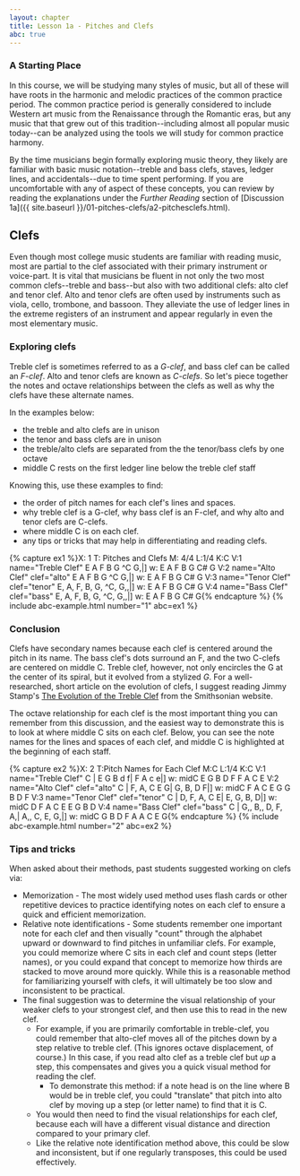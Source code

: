 ```yaml
---
layout: chapter
title: Lesson 1a - Pitches and Clefs
abc: true
---
```


<!--Hi Future Sean! I hope you've had a great summer. I know that you've forgotten how to commit, add, and push as well as all the other basics, but a while ago, you installed an VS code extension to make this easier. It will probably work on this new repository, but if not, you'll need to set it up by clicking on the gear in the lower left corner, choose Extensions, and click on "Git add commit push" to set it up. 

Once it's running properly, you can use ctrl + s to save changes, and then ctrl + alt + p to automatically git add, git commit, and git push without having to log in every gd time. You'll need to add a description, but that's not too bad. 

You're welcome! And if it doesn't work, just have Evan fix it like you always do lol -->

### A Starting Place

In this course, we will be studying many styles of music, but all of these will have roots in the harmonic and melodic practices of the common practice period. 
The common practice period is generally considered to include Western art music from the Renaissance through the Romantic eras, but any music that that grew out of this tradition--including almost all popular music today--can be analyzed using the tools we will study for common practice harmony.

By the time musicians begin formally exploring music theory, they likely are familiar with basic music notation--treble and bass clefs, staves, ledger lines, and accidentals--due to time spent performing. If you are uncomfortable with any of aspect of these concepts, you can review by reading the explanations under the *Further Reading* section of [Discussion 1a]({{ site.baseurl }}/01-pitches-clefs/a2-pitchesclefs.html).

## Clefs

Even though most college music students are familiar with reading music, most are partial to the clef associated with their primary instrument or voice-part. It is vital that musicians be fluent in not only the two most common clefs--treble and bass--but also with two additional clefs: alto clef and tenor clef. Alto and tenor clefs are often used by instruments such as viola, cello, trombone, and bassoon. They alleviate the use of ledger lines in the extreme registers of an instrument and appear regularly in even the most elementary music.

### Exploring clefs

Treble clef is sometimes referred to as a *G-clef*, and bass clef can be called an *F-clef*.
Alto and tenor clefs are known as *C-clefs*. So let's piece together the notes and octave relationships between the clefs as well as why the clefs have these alternate names. 

In the examples below: 
- the treble and alto clefs are in unison
- the tenor and bass clefs are in unison 
- the treble/alto clefs are separated from the the tenor/bass clefs by one octave
- middle C rests on the first ledger line below the treble clef staff

Knowing this, use these examples to find:
- the order of pitch names for each clef's lines and spaces.
- why treble clef is a G-clef, why bass clef is an F-clef, and why alto and tenor clefs are C-clefs.
- where middle C is on each clef.
- any tips or tricks that may help in differentiating and reading clefs.

{% capture ex1 %}X: 1
T: Pitches and Clefs
M: 4/4
L:1/4
K:C
V:1 name="Treble Clef"
E A F B G ^C G,|]
w: E A F B G C# G
V:2 name="Alto Clef" clef="alto"
E A F B G ^C G,|]
w: E A F B G C# G
V:3 name="Tenor Clef" clef="tenor"
E, A, F, B, G, ^C, G,,|]
w: E A F B G C# G
V:4 name="Bass Clef" clef="bass"
E, A, F, B, G, ^C, G,,|]
w: E A F B G C# G{% endcapture %}
{% include abc-example.html number="1" abc=ex1 %}

### Conclusion

Clefs have secondary names because each clef is centered around the pitch in its name. The bass clef's dots surround an F, and the two C-clefs are centered on middle C. Treble clef, however, not only encircles the G at the center of its spiral, but it evolved from a stylized *G*. For a well-researched, short article on the evolution of clefs, I suggest reading Jimmy Stamp's [The Evolution of the Treble Clef](http://www.smithsonianmag.com/arts-culture/the-evolution-of-the-treble-clef-87122373/) from the Smithsonian website.

The octave relationship for each clef is the most important thing you can remember from this discussion, and the easiest way to demonstrate this is to look at where middle C sits on each clef. Below, you can see the note names for the lines and spaces of each clef, and middle C is highlighted at the beginning of each staff.

{% capture ex2 %}X: 2
T:Pitch Names for Each Clef
M:C
L:1/4
K:C
V:1 name="Treble Clef"
C | E G B d f| F A c e|]
w: midC E G B D F F A C E
V:2 name="Alto Clef" clef="alto"
C | F, A, C E G| G, B, D F|]
w: midC F A C E G G B D F
V:3 name="Tenor Clef" clef="tenor"
C | D, F, A, C E| E, G, B, D|]
w: midC D F A C E E G B D
V:4 name="Bass Clef" clef="bass"
C | G,, B,, D, F, A,| A,, C, E, G,|]
w: midC G B D F A A C E G{% endcapture %}
{% include abc-example.html number="2" abc=ex2 %}

### Tips and tricks

When asked about their methods, past students suggested working on clefs via:
- Memorization - The most widely used method uses flash cards or other repetitive devices to practice identifying notes on each clef to ensure a quick and efficient memorization.
- Relative note identifications - Some students remember one important note for each clef and then visually "count" through the alphabet upward or downward to find pitches in unfamiliar clefs. For example, you could memorize where C sits in each clef and count steps (letter names), or you could expand that concept to memorize how thirds are stacked to move around more quickly. While this is a reasonable method for familiarizing yourself with clefs, it will ultimately be too slow and inconsistent to be practical.
- The final suggestion was to determine the visual relationship of your weaker clefs to your strongest clef, and then use this to read in the new clef. 
    - For example, if you are primarily comfortable in treble-clef, you could remember that alto-clef moves all of the pitches down by a step relative to treble clef. (This ignores octave displacement, of course.) In this case, if you read alto clef as a treble clef but *up* a step, this compensates and gives you a quick visual method for reading the clef. 
        - To demonstrate this method: if a note head is on the line where B would be in treble clef, you could "translate" that pitch into alto clef by moving up a step (or letter name) to find that it is C. 
    - You would then need to find the visual relationships for each clef, because each will have a different visual distance and direction compared to your primary clef.
    - Like the relative note identification method above, this could be slow and inconsistent, but if one regularly transposes, this could be used effectively.
